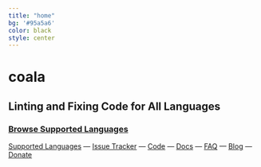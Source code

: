 ```yaml
---
title: "home"
bg: '#95a5a6'
color: black
style: center
---
```


# coala

## Linting and Fixing Code for All Languages

### [Browse Supported Languages](https://coala.io/languages)

[Supported Languages](https://coala.io/languages)
&mdash;
[Issue Tracker](http://bugs.coala-analyzer.org/)
&mdash;
[Code](https://github.com/coala-analyzer/coala)
&mdash;
[Docs](https://docs.coala.io/)
&mdash;
[FAQ](https://github.com/coala-analyzer/coala/wiki/FAQ)
&mdash;
[Blog](http://planet.coala-analyzer.org/)
&mdash;
[Donate](http://donate.coala-analyzer.org)

<script type="text/javascript" src="https://asciinema.org/a/42968.js" id="asciicast-42968" async data-loop="1" data-autoplay="1"></script>
